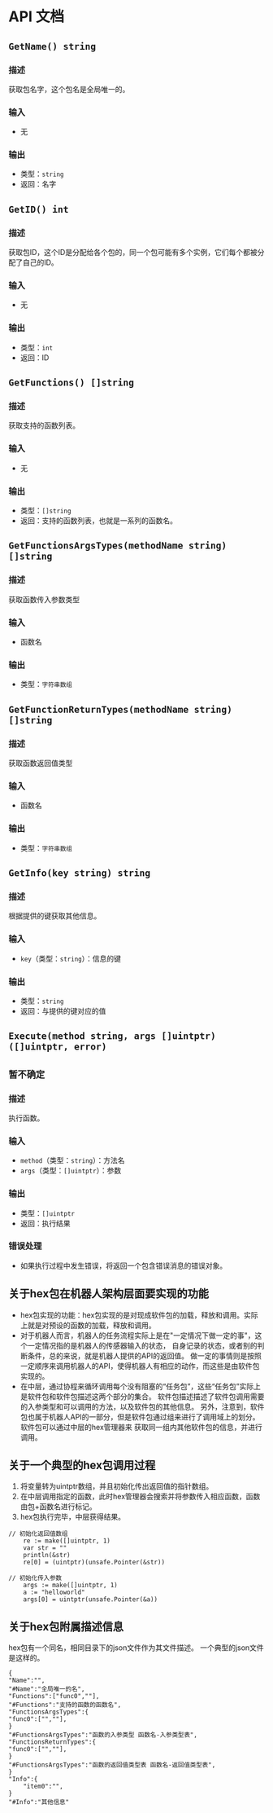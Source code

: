 # API 文档

## `GetName() string`

### 描述
获取包名字，这个包名是全局唯一的。

### 输入
- 无

### 输出
- 类型：`string`
- 返回：名字

## `GetID() int`

### 描述
获取包ID，这个ID是分配给各个包的，同一个包可能有多个实例，它们每个都被分配了自己的ID。

### 输入
- 无

### 输出
- 类型：`int`
- 返回：ID

## `GetFunctions() []string`

### 描述
获取支持的函数列表。

### 输入
- 无

### 输出
- 类型：`[]string`
- 返回：支持的函数列表，也就是一系列的函数名。

## `GetFunctionsArgsTypes(methodName string) []string`

### 描述
获取函数传入参数类型

### 输入
- 函数名

### 输出
- 类型：`字符串数组`

## `GetFunctionReturnTypes(methodName string) []string`

### 描述
获取函数返回值类型

### 输入
- 函数名

### 输出
- 类型：`字符串数组`

## `GetInfo(key string) string`

### 描述
根据提供的键获取其他信息。

### 输入
- `key`（类型：`string`）：信息的键

### 输出
- 类型：`string`
- 返回：与提供的键对应的值

## `Execute(method string, args []uintptr) ([]uintptr, error)`
## `暂不确定`
### 描述
执行函数。

### 输入
- `method`（类型：`string`）：方法名
- `args`（类型：`[]uintptr`）：参数

### 输出
- 类型：`[]uintptr`
- 返回：执行结果

### 错误处理
- 如果执行过程中发生错误，将返回一个包含错误消息的错误对象。

## 关于hex包在机器人架构层面要实现的功能
- hex包实现的功能：hex包实现的是对现成软件包的加载，释放和调用。实际上就是对预设的函数的加载，释放和调用。
- 对于机器人而言，机器人的任务流程实际上是在"一定情况下做一定的事"，这个一定情况指的是机器人的传感器输入的状态，
自身记录的状态，或者别的判断条件，总的来说，就是机器人提供的API的返回值。
做一定的事情则是按照一定顺序来调用机器人的API，使得机器人有相应的动作，而这些是由软件包实现的。
- 在中层，通过协程来循环调用每个没有阻塞的“任务包”，这些“任务包”实际上是软件包和软件包描述这两个部分的集合。
软件包描述描述了软件包调用需要的入参类型和可以调用的方法，以及软件包的其他信息。
另外，注意到，软件包也属于机器人API的一部分，但是软件包通过组来进行了调用域上的划分。软件包可以通过中层的hex管理器来
获取同一组内其他软件包的信息，并进行调用。

## 关于一个典型的hex包调用过程
1. 将变量转为uintptr数组，并且初始化传出返回值的指针数组。
2. 在中层调用指定的函数，此时hex管理器会搜索并将参数传入相应函数，函数由包+函数名进行标记。
3. hex包执行完毕，中层获得结果。
```
// 初始化返回值数组
    re := make([]uintptr, 1)
	var str = ""
	println(&str)
	re[0] = (uintptr)(unsafe.Pointer(&str))
	
// 初始化传入参数
	args := make([]uintptr, 1)
	a := "helloworld"
	args[0] = uintptr(unsafe.Pointer(&a))
```
## 关于hex包附属描述信息
hex包有一个同名，相同目录下的json文件作为其文件描述。
一个典型的json文件是这样的。
```
{
"Name":"",
"#Name":"全局唯一的名",
"Functions":["func0",""],
"#Functions":"支持的函数的函数名",
"FunctionsArgsTypes":{
"func0":["",""],
}
"#FunctionsArgsTypes":"函数的入参类型 函数名-入参类型表",
"FunctionsReturnTypes":{
"func0":["",""],
}
"#FunctionsArgsTypes":"函数的返回值类型表 函数名-返回值类型表",
}
"Info":{
    "item0":"",
}
"#Info":"其他信息"
```